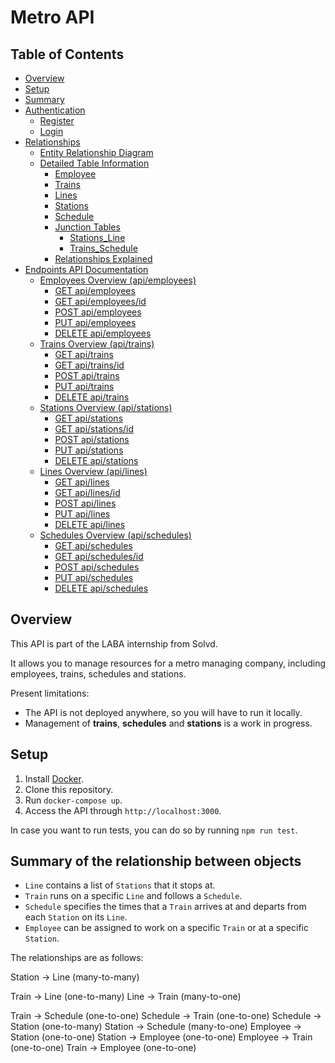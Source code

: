 # Metro API #

## Table of Contents ##

- [Overview](#overview)
- [Setup](#setup)
- [Summary](#summary-of-the-relationship-between-objects)
- [Authentication](./documentation/AUTH-README.md#authentication)
    - [Register](./documentation/AUTH-README.md#register)
    - [Login](./documentation/AUTH-README.md#login)
- [Relationships](./documentation/RELATIONSHIP-README.md#data-modeling)
  - [Entity Relationship Diagram](./documentation/RELATIONSHIP-README.md#entity-relationship-diagram)
  - [Detailed Table Information](./documentation/RELATIONSHIP-README.md#detailed-table-information)
    - [Employee](./documentation/RELATIONSHIP-README.md#employee)
    - [Trains](./documentation/RELATIONSHIP-README.md#trains)
    - [Lines](./documentation/RELATIONSHIP-README.md#lines)
    - [Stations](./documentation/RELATIONSHIP-README.md#stations)
    - [Schedule](./documentation/RELATIONSHIP-README.md#schedule)
    - [Junction Tables](./documentation/RELATIONSHIP-README.md#junction-tables)
      - [Stations_Line](./documentation/RELATIONSHIP-README.md#stationsline)
      - [Trains_Schedule](./documentation/RELATIONSHIP-README.md#trainsschedule)
    - [Relationships Explained](./documentation/RELATIONSHIP-README.md#relationships-explained)
- [Endpoints API Documentation](./documentation/ENDPOINTS-README.md#endpoints-api-documentation)
  - [Employees Overview (api/employees)](./documentation/ENDPOINTS-README.md#employees-overview-apiemployees)
    - [GET api/employees](./documentation/ENDPOINTS-README.md#get-apiemployees)
    - [GET api/employees/id](./documentation/ENDPOINTS-README.md#get-apiemployeesid)
    - [POST api/employees](./documentation/ENDPOINTS-README.md#post-apiemployees)
    - [PUT api/employees](./documentation/ENDPOINTS-README.md#put-apiemployees)
    - [DELETE api/employees](./documentation/ENDPOINTS-README.md#delete-apiemployees)
  - [Trains Overview (api/trains)](./documentation/ENDPOINTS-README.md#trains-overview-apitrains)
    - [GET api/trains](./documentation/ENDPOINTS-README.md#get-apitrains)
    - [GET api/trains/id](./documentation/ENDPOINTS-README.md#get-apitrainsid)
    - [POST api/trains](./documentation/ENDPOINTS-README.md#post-apitrains)
    - [PUT api/trains](./documentation/ENDPOINTS-README.md#put-apitrains)
    - [DELETE api/trains](./documentation/ENDPOINTS-README.md#delete-apitrains)
  - [Stations Overview (api/stations)](./documentation/ENDPOINTS-README.md#stations-overview-apistations)
    - [GET api/stations](./documentation/ENDPOINTS-README.md#get-apistations)
    - [GET api/stations/id](./documentation/ENDPOINTS-README.md#get-apistationsid)
    - [POST api/stations](./documentation/ENDPOINTS-README.md#post-apistations)
    - [PUT api/stations](./documentation/ENDPOINTS-README.md#put-apistationsid)
    - [DELETE api/stations](./documentation/ENDPOINTS-README.md#delete-apistationsid)
  - [Lines Overview (api/lines)](./documentation/ENDPOINTS-README.md#lines-overview-apilines)
    - [GET api/lines](./documentation/ENDPOINTS-README.md#get-apilines)
    - [GET api/lines/id](./documentation/ENDPOINTS-README.md#get-apilinesid)
    - [POST api/lines](./documentation/ENDPOINTS-README.md#post-apilines)
    - [PUT api/lines](./documentation/ENDPOINTS-README.md#put-apilinesid)
    - [DELETE api/lines](./documentation/ENDPOINTS-README.md#delete-apilinesid)
  - [Schedules Overview (api/schedules)](./documentation/ENDPOINTS-README.md#schedules-overview-apischedules)
    - [GET api/schedules](./documentation/ENDPOINTS-README.md#get-apischedules)
    - [GET api/schedules/id](./documentation/ENDPOINTS-README.md#get-apischedulesid)
    - [POST api/schedules](./documentation/ENDPOINTS-README.md#post-apischedules)
    - [PUT api/schedules](./documentation/ENDPOINTS-README.md#put-apischedulesid)
    - [DELETE api/schedules](./documentation/ENDPOINTS-README.md#delete-apischedulesid)

## Overview

This API is part of the LABA internship from Solvd. 

It allows you to manage resources for a metro managing company, including employees, trains, schedules and
stations.

Present limitations: 
- The API is not deployed anywhere, so you will have to run it locally. 
- Management of **trains**, **schedules** and **stations** is a work in progress.

## Setup

1. Install [Docker](https://www.docker.com/products/docker-desktop).
2. Clone this repository.
3. Run `docker-compose up`.
4. Access the API through `http://localhost:3000`.

In case you want to run tests, you can do so by running `npm run test`.

## Summary of the relationship between objects

- `Line` contains a list of `Stations` that it stops at.
- `Train` runs on a specific `Line` and follows a `Schedule`. 
- `Schedule` specifies the times that a `Train` arrives at and departs from each `Station` on its `Line`.
- `Employee` can be assigned to work on a specific `Train` or at a specific `Station`.
  
The relationships are as follows:

Station -> Line (many-to-many)

Train -> Line (one-to-many)
Line -> Train (many-to-one)

Train -> Schedule (one-to-one)
Schedule -> Train (one-to-one)
Schedule -> Station (one-to-many)
Station -> Schedule (many-to-one)
Employee -> Station (one-to-one)
Station -> Employee (one-to-one)
Employee -> Train (one-to-one)
Train -> Employee (one-to-one)
